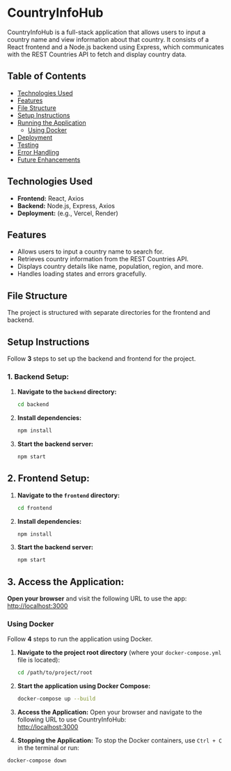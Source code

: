 # CountryInfoHub

CountryInfoHub is a full-stack application that allows users to input a country name and view information about that country. It consists of a React frontend and a Node.js backend using Express, which communicates with the REST Countries API to fetch and display country data.

## Table of Contents
- [Technologies Used](#technologies-used)
- [Features](#features)
- [File Structure](#file-structure)
- [Setup Instructions](#setup-instructions)
- [Running the Application](#running-the-application)
  - [Using Docker](#using-docker)
- [Deployment](#deployment)
- [Testing](#testing)
- [Error Handling](#error-handling)
- [Future Enhancements](#future-enhancements)

## Technologies Used
- **Frontend:** React, Axios
- **Backend:** Node.js, Express, Axios
- **Deployment:** (e.g., Vercel, Render)

## Features
- Allows users to input a country name to search for.
- Retrieves country information from the REST Countries API.
- Displays country details like name, population, region, and more.
- Handles loading states and errors gracefully.

## File Structure
The project is structured with separate directories for the frontend and backend.

## Setup Instructions

Follow **3** steps to set up the backend and frontend for the project.

### 1. Backend Setup:
1. **Navigate to the `backend` directory:**
   ```bash
   cd backend
2. **Install dependencies:**
   ```bash
   npm install
3. **Start the backend server:**
   ```bash
   npm start
   
## 2. Frontend Setup:
1. **Navigate to the `frontend` directory:**
   ```bash
   cd frontend
2. **Install dependencies:**
   ```bash
   npm install
3. **Start the backend server:**
   ```bash
   npm start
## 3. Access the Application:
**Open your browser** and visit the following URL to use the app:
   [http://localhost:3000](http://localhost:3000)


### Using Docker
Follow **4** steps to run the application using Docker.

1. **Navigate to the project root directory** (where your `docker-compose.yml` file is located):
   ```bash
   cd /path/to/project/root
2. **Start the application using Docker Compose:**
   ```bash
   docker-compose up --build
3. **Access the Application:**
Open your browser and navigate to the following URL to use CountryInfoHub:  
[http://localhost:3000](http://localhost:3000)

4. **Stopping the Application:**
To stop the Docker containers, use `Ctrl + C` in the terminal or run:
```bash
docker-compose down

